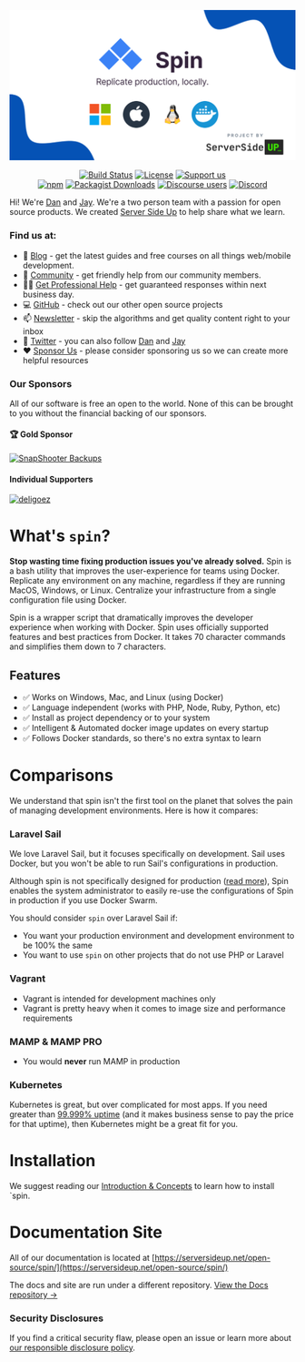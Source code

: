 <p align="center">
		<img src=".github/header.png" width="1200" alt="Spin Header">
</p>
<p align="center">
	<a href="https://actions-badge.atrox.dev/serversideup/spin/goto?ref=main"><img alt="Build Status" src="https://img.shields.io/endpoint.svg?url=https%3A%2F%2Factions-badge.atrox.dev%2Fserversideup%2Fspin%2Fbadge%3Fref%3Dmain&style=flat" /></a>
	<a href="https://github.com/serversideup/spin/blob/main/LICENSE" target="_blank"><img src="https://badgen.net/github/license/serversideup/spin" alt="License"></a>
	<a href="https://github.com/sponsors/serversideup"><img src="https://badgen.net/badge/icon/Support%20Us?label=GitHub%20Sponsors&color=orange" alt="Support us"></a>
	<br />
	<a href="https://www.npmjs.com/package/@serversideup/spin"><img alt="npm" src="https://img.shields.io/npm/dm/@serversideup/spin?color=red&label=downloads&logo=npm"></a>
	<a href="https://packagist.org/packages/serversideup/spin"><img alt="Packagist Downloads" src="https://img.shields.io/packagist/dm/serversideup/spin?color=blue&logo=packagist"></a>
	<a href="https://community.serversideup.net"><img alt="Discourse users" src="https://img.shields.io/discourse/users?color=blue&server=https%3A%2F%2Fcommunity.serversideup.net"></a>
  <a href="https://serversideup.net/discord"><img alt="Discord" src="https://img.shields.io/discord/910287105714954251?color=blueviolet"></a>
</p>

Hi! We're [Dan](https://twitter.com/danpastori) and [Jay](https://twitter.com/jaydrogers). We're a two person team with a passion for open source products. We created [Server Side Up](https://serversideup.net) to help share what we learn.

### Find us at:

* 📖 [Blog](https://serversideup.net) - get the latest guides and free courses on all things web/mobile development.
* 🙋 [Community](https://community.serversideup.net) - get friendly help from our community members.
* 🤵‍♂️ [Get Professional Help](https://serversideup.net/get-help) - get guaranteed responses within next business day.
* 💻 [GitHub](https://github.com/serversideup) - check out our other open source projects
* 📫 [Newsletter](https://serversideup.net/subscribe) - skip the algorithms and get quality content right to your inbox
* 🐥 [Twitter](https://twitter.com/serversideup) - you can also follow [Dan](https://twitter.com/danpastori) and [Jay](https://twitter.com/jaydrogers)
* ❤️ [Sponsor Us](https://github.com/sponsors/serversideup) - please consider sponsoring us so we can create more helpful resources

### Our Sponsors
All of our software is free an open to the world. None of this can be brought to you without the financial backing of our sponsors.

#### 🏆 Gold Sponsor
<a href="https://snapshooter.com/?via=serversideup&amp;utm_campaign=serversideup&amp;utm_source=serversideup&amp;utm_medium=banner" rel="sponsored" target="_blank">
  <img width="250" src="https://521public.s3.amazonaws.com/serversideup/sponsors/snapshooter.svg" alt="SnapShooter Backups">
</a>

#### Individual Supporters
<!-- supporters --><a href="https://github.com/deligoez"><img src="https://github.com/deligoez.png" width="40px" alt="deligoez" /></a>&nbsp;&nbsp;<!-- supporters -->

# What's `spin`?
**Stop wasting time fixing production issues you've already solved.** Spin is a bash utility that improves the user-experience for teams using Docker. Replicate any environment on any machine, regardless if they are running MacOS, Windows, or Linux. Centralize your infrastructure from a single configuration file using Docker.



Spin is a wrapper script that dramatically improves the developer experience when working with Docker. Spin uses officially supported features and best practices from Docker. It takes 70 character commands and simplifies them down to 7 characters.

## Features
- ✅ Works on Windows, Mac, and Linux (using Docker)
- ✅ Language independent (works with PHP, Node, Ruby, Python, etc)
- ✅ Install as project dependency or to your system
- ✅ Intelligent & Automated docker image updates on every startup
- ✅ Follows Docker standards, so there's no extra syntax to learn 

# Comparisons
We understand that spin isn't the first tool on the planet that solves the pain of managing development environments. Here is how it compares:

### Laravel Sail
We love Laravel Sail, but it focuses specifically on development. Sail uses Docker, but you won't be able to run Sail's configurations in production.

Although spin is not specifically designed for production ([read more](https://serversideup.net/open-source/spin/getting-started/introduction#do-i-run-spin-in-production)), Spin enables the system administrator to easily re-use the configurations of Spin in production if you use Docker Swarm.

You should consider `spin` over Laravel Sail if:
- You want your production environment and development environment to be 100% the same
- You want to use `spin` on other projects that do not use PHP or Laravel

### Vagrant
* Vagrant is intended for development machines only
* Vagrant is pretty heavy when it comes to image size and performance requirements

### MAMP & MAMP PRO
* You would **never** run MAMP in production

### Kubernetes
Kubernetes is great, but over complicated for most apps. If you need greater than [99.999% uptime](https://uptime.is/99.999) (and it makes business sense to pay the price for that uptime), then Kubernetes might be a great fit for you.

# Installation
We suggest reading our [Introduction & Concepts](https://serversideup.net/open-source/spin/getting-started/introduction) to learn how to install `spin.

# Documentation Site
All of our documentation is located at [https://serversideup.net/open-source/spin/](https://serversideup.net/open-source/spin/)

The docs and site are run under a different repository. [View the Docs repository →](https://github.com/serversideup/spin-site)

### Security Disclosures
If you find a critical security flaw, please open an issue or learn more about [our responsible disclosure policy](https://www.notion.so/Responsible-Disclosure-Policy-421a6a3be1714d388ebbadba7eebbdc8).
